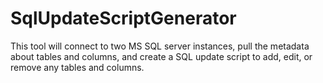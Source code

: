# SqlUpdateScriptGenerator
This tool will connect to two MS SQL server instances, pull the metadata about tables and columns, and create a SQL update script to add, edit, or remove any tables and columns.
